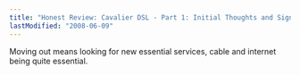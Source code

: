 ```yaml
---
title: "Honest Review: Cavalier DSL - Part 1: Initial Thoughts and Signup"
lastModified: "2008-06-09"
---
```


Moving out means looking for new essential services, cable and internet being quite essential.
